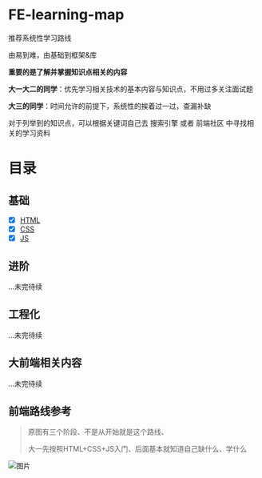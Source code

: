 # FE-learning-map
推荐系统性学习路线

由易到难，由基础到框架&库

**重要的是了解并掌握知识点相关的内容**

**大一大二的同学**：优先学习相关技术的基本内容与知识点，不用过多关注面试题

**大三的同学**：时间允许的前提下，系统性的挨着过一过，查漏补缺

对于列举到的知识点，可以根据关键词自己去 搜索引擎 或者 前端社区 中寻找相关的学习资料

# 目录
## 基础
* [x] [HTML](HTML.md)
* [x] [CSS](CSS.md)
* [x] [JS](JavaScript.md)

## 进阶
...未完待续

## 工程化
...未完待续

## 大前端相关内容
...未完待续

## 前端路线参考

> 原图有三个阶段、不是从开始就是这个路线、
>
> 大一先按照HTML+CSS+JS入门、后面基本就知道自己缺什么、学什么

![图片](https://img.cdn.sugarat.top/mdImg/MTYzNzU5MDcyMDUyMw==637590720523)